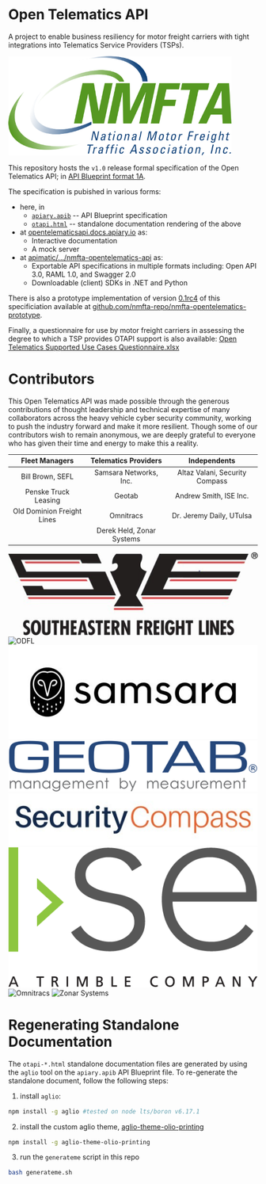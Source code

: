 # Open Telematics API

A project to enable business resiliency for motor freight carriers with tight integrations into Telematics Service Providers (TSPs).

![NMFTA Logo](https://raw.githubusercontent.com/nmfta-repo/nmfta-opentelematics-api/master/media/image1.png)

This repository hosts the `v1.0` release formal specification of the Open Telematics API; in [API Blueprint format 1A](https://github.com/apiaryio/api-blueprint/blob/master/API%20Blueprint%20Specification.md).

The specification is pubished in various forms:

* here, in
	* [`apiary.apib`](https://github.com/nmfta-repo/nmfta-opentelematics-api/blob/master/apiary.apib) -- API Blueprint specification
	* [`otapi.html`](http://htmlpreview.github.io/?https://github.com/nmfta-repo/nmfta-opentelematics-api/blob/master/otapi.html) -- standalone documentation rendering of the above
* at [opentelematicsapi.docs.apiary.io](https://opentelematicsapi.docs.apiary.io) as:
	* Interactive documentation
	* A mock server
* at [apimatic/.../nmfta-opentelematics-api](https://www.apimatic.io/apidocs/nmfta-opentelematics-api) as:
	* Exportable API specifications in multiple formats including: Open API 3.0, RAML 1.0, and Swagger 2.0
	* Downloadable (client) SDKs in .NET and Python

There is also a prototype implementation of version [0.1rc4](https://github.com/nmfta-repo/nmfta-opentelematics-api/releases/tag/proto-0.1rc4) of this specificiation available at [github.com/nmfta-repo/nmfta-opentelematics-prototype](https://github.com/nmfta-repo/nmfta-opentelematics-prototype).

Finally, a questionnaire for use by motor freight carriers in assessing the degree to which a TSP provides OTAPI support is also available: [Open Telematics Supported Use Cases Questionnaire.xlsx](https://raw.githubusercontent.com/nmfta-repo/nmfta-opentelematics-api/master/Open%20Telematics%20Supported%20Use%20Cases%20Questionnaire.xlsx)

# Contributors

This Open Telematics API was made possible through the generous contributions of thought leadership and technical expertise
of many collaborators across the heavy vehicle cyber security community, working to push the industry forward and make it
more resilient. Though some of our contributors wish to remain anonymous, we are deeply grateful to everyone who has given
their time and energy to make this a reality.


| **Fleet Managers**        | **Telematics Providers** | **Independents**                                                |
|:-------------------------:|:------------------------:|:---------------------------------------------------------------:|
| Bill Brown, SEFL          | Samsara Networks, Inc.   | Altaz Valani, Security Compass                                  |
| Penske Truck Leasing      | Geotab                   | Andrew Smith, ISE Inc.                                          |
| Old Dominion Freight Lines| Omnitracs                | Dr. Jeremy Daily, UTulsa                                        |
|                           | Derek Held, Zonar Systems|                                                                 |

![SEFL](https://raw.githubusercontent.com/nmfta-repo/nmfta-opentelematics-api/master/media/SFL2c_300dpi-resized.jpg) ![ODFL](https://raw.githubusercontent.com/nmfta-repo/nmfta-opentelematics-api/master/media/OD_LOGO_750x750.png) ![Samsara Networks Inc.](https://raw.githubusercontent.com/nmfta-repo/nmfta-opentelematics-api/master/media/samsara_horizontal_logo_black-resized.jpg) ![Geotab](https://raw.githubusercontent.com/nmfta-repo/nmfta-opentelematics-api/master/media/geotab-logo_full-colour-rgb_resized.png) ![Security Compass](https://raw.githubusercontent.com/nmfta-repo/nmfta-opentelematics-api/master/media/securitycompass-logo-resized.jpg) ![ISE Inc.](https://raw.githubusercontent.com/nmfta-repo/nmfta-opentelematics-api/master/media/ISE_A_Trimble_Company_RGB.png) ![Omnitracs](https://raw.githubusercontent.com/nmfta-repo/nmfta-opentelematics-api/master/media/Omnitracs_logo_2015_CMYK_no_tagline.jpg) ![Zonar Systems](https://raw.githubusercontent.com/nmfta-repo/nmfta-opentelematics-api/master/media/zonar-logo-RGB-750.png)

# Regenerating Standalone Documentation

The `otapi-*.html` standalone documentation files are generated by using the `aglio` tool on the `apiary.apib` API Blueprint file. To re-generate the standalone document, follow the following steps:

1. install `aglio`:

```sh
npm install -g aglio #tested on node lts/boron v6.17.1
```

2. install the custom aglio theme, [aglio-theme-olio-printing](https://www.npmjs.com/package/aglio-theme-olio-printing)

```sh
npm install -g aglio-theme-olio-printing
```

3. run the `generateme` script in this repo

```sh
bash generateme.sh
```
